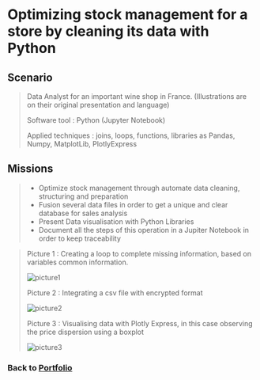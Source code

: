 # Optimizing stock management for a store by cleaning its data with Python

## Scenario
 > Data Analyst for an important wine shop in France. (Illustrations are on their original presentation and language)
> 
 > Software tool : Python (Jupyter Notebook)
>
 > Applied techniques : joins, loops, functions, libraries as Pandas, Numpy, MatplotLib, PlotlyExpress

## Missions
> * Optimize stock management through automate data cleaning, structuring and preparation
> * Fusion several data files in order to get a unique and clear database for sales analysis
> * Present Data visualisation with Python Libraries
> * Document all the steps of this operation in a Jupiter Notebook in order to keep traceability

>   Picture 1 : Creating a loop to complete missing information, based on variables common information.
> 
>   ![picture1](/Projects/Project_4_folder/images/Image_1.png)
> 
>   Picture 2 : Integrating a csv file with encrypted format
>
>   ![picture2](/Projects/Project_4_folder/images/Image_2.png)
> 
>   Picture 3 : Visualising data with Plotly Express, in this case observing the price dispersion using a boxplot
>
>   ![picture3](/Projects/Project_4_folder/images/Image_3.png)


### Back to [Portfolio](https://ivancor93.github.io/Portfolio)
